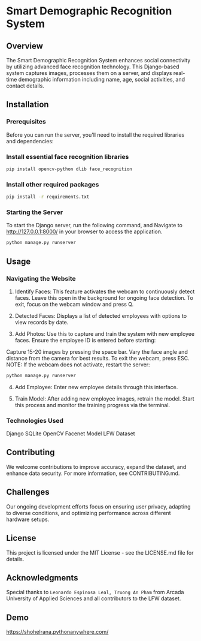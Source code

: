 # Smart Demographic Recognition System

## Overview
The Smart Demographic Recognition System enhances social connectivity by utilizing advanced face recognition technology. This Django-based system captures images, processes them on a server, and displays real-time demographic information including name, age, social activities, and contact details.

## Installation

### Prerequisites
Before you can run the server, you'll need to install the required libraries and dependencies:

### Install essential face recognition libraries
```bash
pip install opencv-python dlib face_recognition
```

### Install other required packages
```bash
pip install -r requirements.txt
```

### Starting the Server
To start the Django server, run the following command, and Navigate to http://127.0.0.1:8000/ in your browser to access the application.

```bash
python manage.py runserver
```

## Usage
### Navigating the Website
1) Identify Faces:
This feature activates the webcam to continuously detect faces. Leave this open in the background for ongoing face detection. To exit, focus on the webcam window and press Q.

2) Detected Faces:
Displays a list of detected employees with options to view records by date.

3) Add Photos:
Use this to capture and train the system with new employee faces. Ensure the employee ID is entered before starting:

Capture 15-20 images by pressing the space bar.
Vary the face angle and distance from the camera for best results.
To exit the webcam, press ESC.
NOTE: If the webcam does not activate, restart the server:

```bash
python manage.py runserver
```

4) Add Employee:
Enter new employee details through this interface.

5) Train Model:
After adding new employee images, retrain the model. Start this process and monitor the training progress via the terminal.

### Technologies Used
Django
SQLite
OpenCV
Facenet Model
LFW Dataset

## Contributing
We welcome contributions to improve accuracy, expand the dataset, and enhance data security. For more information, see CONTRIBUTING.md.

## Challenges
Our ongoing development efforts focus on ensuring user privacy, adapting to diverse conditions, and optimizing performance across different hardware setups.

## License
This project is licensed under the MIT License - see the LICENSE.md file for details.

## Acknowledgments
Special thanks to ```Leonardo Espinosa Leal, Truong An Pham``` from Arcada University of Applied Sciences and all contributors to the LFW dataset.

## Demo
https://shohelrana.pythonanywhere.com/ 